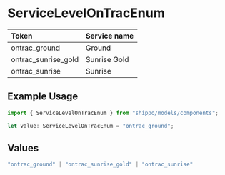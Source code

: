 # ServiceLevelOnTracEnum

|Token | Service name|
|:---|:---|
| ontrac_ground | Ground|
| ontrac_sunrise_gold | Sunrise Gold|
| ontrac_sunrise | Sunrise|


## Example Usage

```typescript
import { ServiceLevelOnTracEnum } from "shippo/models/components";

let value: ServiceLevelOnTracEnum = "ontrac_ground";
```

## Values

```typescript
"ontrac_ground" | "ontrac_sunrise_gold" | "ontrac_sunrise"
```